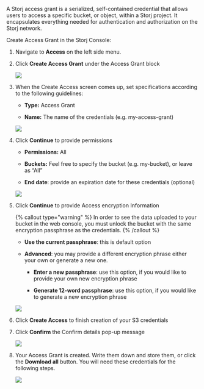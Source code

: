 A Storj access grant is a serialized, self-contained credential that allows users to access a specific bucket, or object, within a Storj project. It encapsulates everything needed for authentication and authorization on the Storj network.

Create Access Grant in the Storj Console:

1. Navigate to **Access** on the left side menu.

2. Click **Create Access Grant** under the Access Grant block

   ![](https://link.storjshare.io/raw/jua7rls6hkx5556qfcmhrqed2tfa/docs/images/I0a-_XJBVJRkWobIDMI6P_screenshot-2023-07-05-at-22016-pm.png)

3. When the Create Access screen comes up, set specifications according to the following guidelines:

   - **Type:** Access Grant

   - **Name:** The name of the credentials (e.g. my-access-grant)

   ![](https://link.storjshare.io/raw/jua7rls6hkx5556qfcmhrqed2tfa/docs/images/ezY2HJuPFEsgyH4p13ebP_screenshot-2023-07-05-at-22057-pm.png)

4. Click **Continue** to provide permissions

   - **Permissions:** All

   - **Buckets:** Feel free to specify the bucket (e.g. my-bucket), or leave as “All”

   - **End date**: provide an expiration date for these credentials (optional)

   ![](https://link.storjshare.io/raw/jua7rls6hkx5556qfcmhrqed2tfa/docs/images/gQ8jBHtvd5sFZFuAqth_h_image.png)

5. Click **Continue** to provide Access encryption Information

   {% callout type="warning"  %}
   In order to see the data uploaded to your bucket in the web console, you must unlock the bucket with the same encryption passphrase as the credentials.
   {% /callout %}

   - **Use the current passphrase**: this is default option

   - **Advanced**: you may provide a different encryption phrase either your own or generate a new one.

     - **Enter a new passphrase**: use this option, if you would like to provide your own new encryption phrase

     - **Generate 12-word passphrase**: use this option, if you would like to generate a new encryption phrase

   ![](https://link.storjshare.io/raw/jua7rls6hkx5556qfcmhrqed2tfa/docs/images/Uxn8zBqXQVmQvsswV3pJ2_image.png)

6. Click **Create Access** to finish creation of your S3 credentials

7. Click **Confirm** the Confirm details pop-up message

   ![](https://link.storjshare.io/raw/jua7rls6hkx5556qfcmhrqed2tfa/docs/images/WAgyNSbTLK8aR3W8btpMg_screenshot-2023-07-05-at-22143-pm.png)

8. Your Access Grant is created. Write them down and store them, or click the **Download all** button. You will need these credentials for the following steps.

   ![](https://link.storjshare.io/raw/jua7rls6hkx5556qfcmhrqed2tfa/docs/images/5c73MkTyjkYBJkkQ42yUF_screenshot-2023-07-05-at-22152-pm.png)
